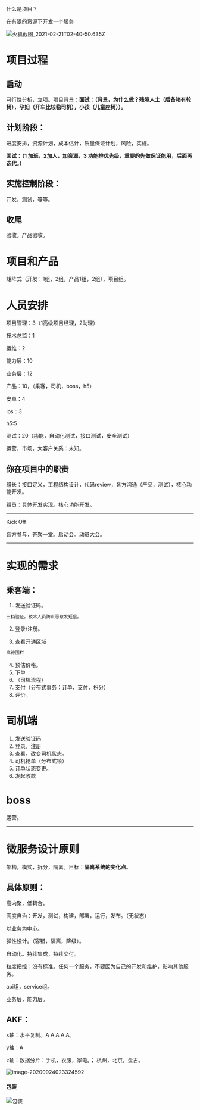 什么是项目？

在有限的资源下开发一个服务

![火狐截图_2021-02-21T02-40-50.635Z](images/火狐截图_2021-02-21T02-40-50.635Z.png)



# 项目过程

## 启动

可行性分析，立项。项目背景：**面试：（背景，为什么做？残障人士（后备箱有轮椅），孕妇（开车比较稳司机），小孩（儿童座椅））。**



## 计划阶段：

进度安排，资源计划，成本估计，质量保证计划，风险，实施。

**面试：（1 加班，2加人，加资源，3 功能排优先级，重要的先做保证能用，后面再迭代。）**



## 实施控制阶段：

开发，测试，等等。



## 收尾

验收。产品验收。



# 项目和产品

矩阵式（开发：1组，2组，产品1组，2组），项目组。



# 人员安排

项目管理：3（1高级项目经理，2助理）

技术总监：1

运维：2

能力层：10

业务层：12

产品：10，（乘客，司机，boss，h5）

安卓：4

ios：3

h5:5

测试：20（功能，自动化测试，接口测试，安全测试）

运营，市场，大客户关系：未知。

## 你在项目中的职责

组长：接口定义，工程结构设计，代码review，各方沟通（产品，测试），核心功能开发。

组员：具体开发实现。核心功能开发。





----

Kick Off

各方参与，齐聚一堂。启动会。动员大会。

---



# 实现的需求

## 乘客端：

1. 发送验证码。

```sh
三挡验证。技术人员防止恶意发短信。
```



2. 登录/注册。

3. 查看开通区域

```sh
高德围栏
```

4. 预估价格。
5. 下单
6. （司机流程）
7. 支付（分布式事务：订单，支付，积分）
8. 评价。

# 司机端

1. 发送验证码
2. 登录，注册
3. 查看，改变司机状态。
4. 司机抢单（分布式锁）
5. 订单状态变更。
6. 发起收款

# boss

运营。



---

# 微服务设计原则

架构，模式，拆分，隔离。目标：**隔离系统的变化点**。



## 具体原则：

高内聚，低耦合。

高度自治：开发，测试，构建，部署，运行，发布。（无状态）

以业务为中心。

弹性设计。（容错，隔离，降级）。

自动化。持续集成，持续交付。

粒度把控：没有标准。任何一个服务，不要因为自己的开发和维护，影响其他服务。



api组，service组。

业务层，能力层。



## AKF：

x轴：水平复制。A  A  A   A   A。

y轴：A 

z轴：数据分片：手机，衣服，家电。； 杭州，北京。盘古。



![image-20200924023324592](images/image-20200924023324592.png)

#### 包装

![包装](images/image-20200924034936207.png)